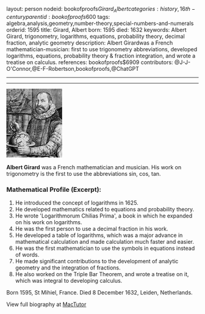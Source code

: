 layout: person
nodeid: bookofproofs$Girard_Albert
categories: history,16th-century
parentid: bookofproofs$600
tags: algebra,analysis,geometry,number-theory,special-numbers-and-numerals
orderid: 1595
title: Girard, Albert
born: 1595
died: 1632
keywords: Albert Girard, trigonometry, logarithms, equations, probability theory, decimal fraction, analytic geometry
description: Albert Girardwas a French mathematician-musician: first to use trigonometry abbreviations, developed logarithms, equations, probability theory & fraction integration, and wrote a treatise on calculus.
references: bookofproofs$6909
contributors: @J-J-O'Connor,@E-F-Robertson,bookofproofs,@ChatGPT

---



---

![Girard_Albert.jpg](https://github.com/bookofproofs/bookofproofs.github.io/blob/main/_sources/_assets/images/portraits/Girard_Albert.jpg?raw=true)

**Albert Girard** was a French mathematician and musician. His work on trigonometry is the first to use the abbreviations sin, cos, tan.

### Mathematical Profile (Excerpt):
1. He introduced the concept of logarithms in 1625.
2. He developed mathematics related to equations and probability theory. 
3. He wrote 'Logarithmorum Chilias Prima', a book in which he expanded on his work on logarithms.
4. He was the first person to use a decimal fraction in his work.
5. He developed a table of logarithms, which was a major advance in mathematical calculation and made calculation much faster and easier.
6. He was the first mathematician to use the symbols in equations instead of words.
7. He made significant contributions to the development of analytic geometry and the integration of fractions.
8. He also worked on the Triple Bar Theorem, and wrote a treatise on it, which was integral to developing calculus.

Born 1595, St Mihiel, France. Died 8 December 1632, Leiden, Netherlands.

View full biography at [MacTutor](https://mathshistory.st-andrews.ac.uk/Biographies/Girard_Albert/)
